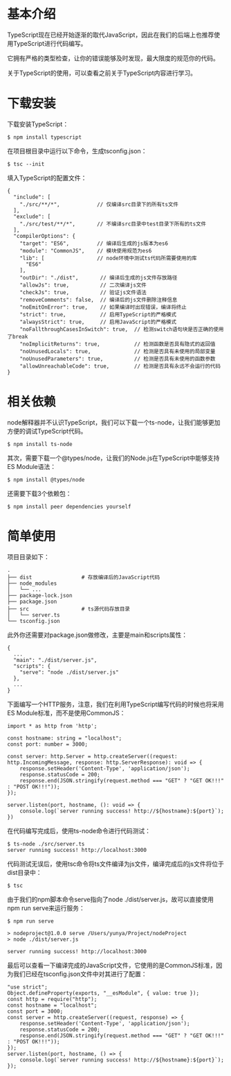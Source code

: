 # 基本介绍

TypeScript现在已经开始逐渐的取代JavaScript，因此在我们的后端上也推荐使用TypeScript进行代码编写。

它拥有严格的类型检查，让你的错误能够及时发现，最大限度的规范你的代码。

关于TypeScript的使用，可以查看之前关于TypeScript内容进行学习。



# 下载安装

下载安装TypeScript：

```
$ npm install typescript
```

在项目根目录中运行以下命令，生成tsconfig.json：

```
$ tsc --init
```

填入TypeScript的配置文件：

```
{
  "include": [
    "./src/**/*",            // 仅编译src目录下的所有ts文件
  ],
  "exclude": [
    "./src/test/**/*",       // 不编译src目录中test目录下所有的ts文件
  ],
  "compilerOptions": {
    "target": "ES6",         // 编译后生成的js版本为es6
    "module": "CommonJS",    // 模块使用规范为es6
    "lib": [                 // node环境中测试ts代码所需要使用的库
      "ES6"
    ],
    "outDir": "./dist",       // 编译后生成的js文件存放路径
    "allowJs": true,          // 二次编译js文件
    "checkJs": true,          // 验证js文件语法
    "removeComments": false,  // 编译后的js文件删除注释信息
    "noEmitOnError": true,    // 如果编译时出现错误，编译将终止
    "strict": true,           // 启用TypeScript的严格模式
    "alwaysStrict": true,     // 启用JavaScript的严格模式
    "noFallthroughCasesInSwitch": true,  // 检测switch语句块是否正确的使用了break
    "noImplicitReturns": true,           // 检测函数是否具有隐式的返回值
    "noUnusedLocals": true,              // 检测是否具有未使用的局部变量
    "noUnusedParameters": true,          // 检测是否具有未使用的函数参数
    "allowUnreachableCode": true,        // 检测是否具有永远不会运行的代码
}
```



# 相关依赖

node解释器并不认识TypeScript，我们可以下载一个ts-node，让我们能够更加方便的调试TypeScript代码。

```
$ npm install ts-node
```

其次，需要下载一个@types/node，让我们的Node.js在TypeScript中能够支持ES Module语法：

```
$ npm install @types/node
```

还需要下载3个依赖包：

```
$ npm install peer dependencies yourself
```



# 简单使用

项目目录如下：

```
.
├── dist                # 存放编译后的JavaScript代码
├── node_modules        
│   └── ...
├── package-lock.json
├── package.json
├── src                 # ts源代码存放目录
│   └── server.ts
└── tsconfig.json
```

此外你还需要对package.json做修改，主要是main和scripts属性：

```
{
  ...
  "main": "./dist/server.js",
  "scripts": {
    "serve": "node ./dist/server.js"
  },
  ...
}

```

下面编写一个HTTP服务，注意，我们在利用TypeScript编写代码的时候也将采用ES Module标准，而不是使用CommonJS：

```
import * as http from 'http';

const hostname: string = "localhost";
const port: number = 3000;

const server: http.Server = http.createServer((request: http.IncomingMessage, response: http.ServerResponse): void => {
    response.setHeader('Content-Type', 'application/json');
    response.statusCode = 200;
    response.end(JSON.stringify(request.method === "GET" ? "GET OK!!!" : "POST OK!!!"));
});

server.listen(port, hostname, (): void => {
    console.log(`server running success! http://${hostname}:${port}`);
})
```

在代码编写完成后，使用ts-node命令进行代码测试：

```
$ ts-node ./src/server.ts 
server running success! http://localhost:3000
```

代码测试无误后，使用tsc命令将ts文件编译为js文件，编译完成后的js文件将位于dist目录中：

```
$ tsc
```

由于我们的npm脚本命令serve指向了node ./dist/server.js，故可以直接使用npm run serve来运行服务：

```
$ npm run serve

> nodeproject@1.0.0 serve /Users/yunya/Project/nodeProject
> node ./dist/server.js

server running success! http://localhost:3000
```

最后可以查看一下编译完成的JavaScript文件，它使用的是CommonJS标准，因为我们已经在tsconfig.json文件中对其进行了配置：

```
"use strict";
Object.defineProperty(exports, "__esModule", { value: true });
const http = require("http");
const hostname = "localhost";
const port = 3000;
const server = http.createServer((request, response) => {
    response.setHeader('Content-Type', 'application/json');
    response.statusCode = 200;
    response.end(JSON.stringify(request.method === "GET" ? "GET OK!!!" : "POST OK!!!"));
});
server.listen(port, hostname, () => {
    console.log(`server running success! http://${hostname}:${port}`);
});

```


